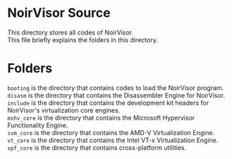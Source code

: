 # NoirVisor Source
This directory stores all codes of NoirVisor. <br>
This file briefly explains the folders in this directory.

# Folders
`booting` is the directory that contains codes to load the NoirVisor program. <br>
`disasm` is the directory that contains the Disassembler Engine for NoirVisor. <br>
`include` is the directory that contains the development kit headers for NoirVisor's virtualization core engines. <br>
`mshv_core` is the directory that contains the Microsoft Hypervisor Functionality Engine. <br>
`svm_core` is the directory that contains the AMD-V Virtualization Engine. <br>
`vt_core` is the directory that contains the Intel VT-x Virtualization Engine. <br>
`xpf_core` is the directory that contains cross-platform utilities.